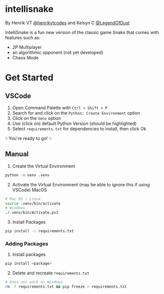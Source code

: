 # intellisnake

By Henrik VT [@henrikvtcodes](https://github.com/henrikvtcodes) and Kelsyn C [@LegendOfDust](https://github.com/LegendOfDust)

IntelliSnake is a fun new version of the classic game Snake that comes with features such as:

- 2P Multiplayer
- an algorithmic opponent (not yet developed)
- Chaos Mode

# Get Started

## VSCode

1. Open Command Palette with
   `Ctrl + Shift + P`
2. Search for and click on the `Python: Create Environment` option
3. Click on the `Venv` option
4. Use (click on) default Python Version (should be highlighted)
5. Select `requirements.txt` for dependencies to install, then click Ok

✨You're ready to go! ✨

## Manual

1. Create the Virtual Environment

```sh
python -m venv .venv
```

2. Activate the Virtual Environment (may be able to ignore this if using VSCode)
   MacOS

```sh
# Mac OS / Linux
source .venv/bin/activate
# Windows
./.venv/bin/Activate.ps1
```

3. Install Packages

```sh
pip install -r requirements.txt
```

### Adding Packages

1. Install packages

```sh
pip install <package>
```

2. Delete and recreate `requirements.txt`

```sh
# Does not work on Windows
rm -f requirements.txt && pip freeze > requirements.txt
```
